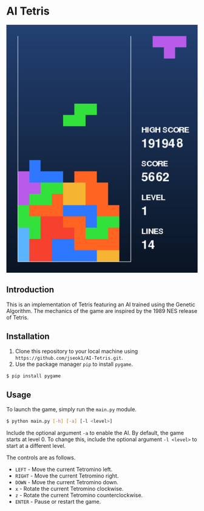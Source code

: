 # AI Tetris
![](images/demo.PNG)

## Introduction
This is an implementation of Tetris featuring an AI trained using the Genetic Algorithm. The mechanics of the game are inspired by the 1989 NES release of Tetris.

## Installation
1. Clone this repository to your local machine using `https://github.com/jseok1/AI-Tetris.git`.
2. Use the package manager `pip` to install `pygame`.
```bash
$ pip install pygame
```

## Usage
To launch the game, simply run the `main.py` module.
```bash
$ python main.py [-h] [-a] [-l <level>]
```
Include the optional argument `-a` to enable the AI. By default, the game starts at level 0. To change this, include the optional argument `-l <level>` to start at a different level.


The controls are as follows.
* `LEFT` - Move the current Tetromino left.
* `RIGHT` - Move the current Tetromino right.
* `DOWN` - Move the current Tetromino down.
* `x` - Rotate the current Tetromino clockwise.
* `z` - Rotate the current Tetromino counterclockwise.
* `ENTER` - Pause or restart the game.

<!-- TODO: AI explanation, UML diagram -->
